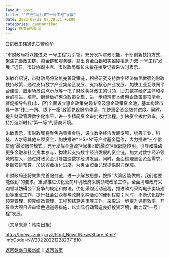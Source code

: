 ```yaml
---
layout: post
title: "“三链”助力双“一号工程”发展"
date: 2022-02-21 07:29:31 +0800
categories: gannanribao
tags: 赣南日报新闻
---
```

<p>□记者王玮通讯员曹维华</p>
 <p>“市财政局将以推进双‘一号工程’为引领，充分发挥财政职能，不断创新扶持方式，聚焦完善政策链、资金链和服务链，拿出真金白银和实招硬招助力双‘一号工程’发展。”近日，市政协副主席、市财政局局长朱敏在接受记者采访时表示。</p>
 <p>朱敏介绍说，市财政局将聚焦完善政策链，积极研究支持数字经济做优做强的财政扶持政策，通过支持数字产业集聚区发展、支持核心产业发展、加快工业互联网平台建设、应用场景试点示范等一揽子财政奖补政策的引领，助力数字经济主体和平台的引进、培育。继续做好惠企政策兑现，进一步梳理市本级惠企政策事项清单，督促指导各县(市、区)全面设立惠企政策兑现专窗及惠企政策资金池，基本构建市县一体“线上一网、线下一窗”政策兑现服务体系，加快惠企资金拨付进度。同时，提升财政管理数字化水平，进一步精简资金审批拨付流程，加快资金拨付效率，支持打造新时代“第一等”的营商环境。</p>
 <p>朱敏表示，市财政局将聚焦完善资金链，设立数字经济发展专项，统筹工业、科技、人才等其他专项资金，加快推进“1+5+N”等产业基金运作，大力推进“三个信贷通”融资服务模式，充分发挥金盛源担保集团的融资担保职能作用，引导和撬动更多金融和社会资本参与，构建起支持数字经济发展的资金链，加大对数字经济领域的投入，通过财政资金引导加速数字经济发展。同时，全面梳理惠企资金需求，足额安排预算，加快资金拨付进度，为惠企资金兑现提供财力保障。</p>
 <p>市财政局还将聚焦完善服务链，进一步解放思想，按照“大湾区能做的，我们也要能做到”的要求，重点推进优化营商环境政府采购领域改革工作，全面清理政府采购领域妨碍公平竞争的规定和做法，优化采购活动流程，推进政府采购电子卖场建设等重点工作，提升社会公众参与政府采购活动的便利程度；同时，不断优化提升预算管理、预算绩效管理、工程预结算评审等工作，采取进一步提升评审效率，开辟重大项目评审绿色通道等措施，以实际行动营造良好投资环境，助力双“一号工程”发展。</p><p class="em_media">（文章来源：赣南日报）</p>

<http://finews.zning.xyz/html_News/NewsShare.html?infoCode=NW202202212282371810>

[返回赣南日报新闻](//finews.withounder.com/category/gannanribao.html)｜[返回首页](//finews.withounder.com/)